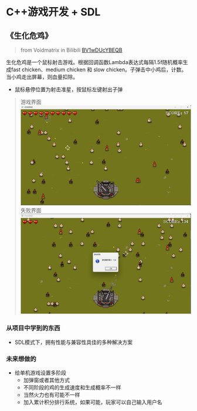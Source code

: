 # C++游戏开发 + SDL
## 《生化危鸡》

> from Voidmatrix in Bilibili  [BV1wDUcYBEQB](https://www.bilibili.com/video/BV1wDUcYBEQB)

生化危鸡是一个鼠标射击游戏。根据回调函数Lambda表达式每隔1.5f随机概率生成fast chicken、medium chicken 和 slow chicken。子弹击中小鸡后，计数。当小鸡走出屏幕，则血量扣除。

- 鼠标悬停位置为射击准星，按鼠标左键射出子弹

> 游戏界面
![游戏界面](md_resources/1.png "游戏界面-游戏内容展示")
> 失败界面
![失败界面](md_resources/2.png "失败界面-游戏失败：最终得分")


### 从项目中学到的东西
- SDL模式下，拥有性能与兼容性具佳的多种解决方案

### 未来想做的
- 给单机游戏设置多阶段
    - 加弹窗或者其他方式
    - 不同阶段的鸡的生成速度和生成概率不一样
    - 当然火力也有可能不一样
    - 加入累计积分排行系统，如果可能，玩家可以自己输入用户名